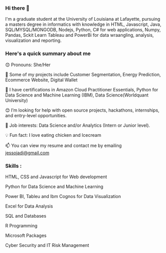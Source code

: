 ### Hi there 👋


I'm a graduate student at the University of Louisiana at Lafayette, pursuing a masters degree in informatics  with knowledge in HTML, Javascript, Java, SQL/MYSQL/MONGODB, Nodejs, Python, C# for web applications, Numpy, Pandas, Sckit Learn Tableau and PowerBi for data wraangling,  analysis, visualization  and reporting. 



### Here's a quick summary about me

😊 Pronouns: She/Her

📔 Some of my projects include Customer Segmentation, Energy Prediction, Ecommerce Website, Digital Wallet

💬 I have certifications in Amazon Cloud Practitioner Essentials, Python for Data Science and Machine Learning (IBM), Data Science(Worldquant University)

😊 I’m looking for help with open source projects, hackathons, internships, and entry-level opportunities.

💼 Job interests: Data Science and/or Analytics (Intern or Junior level).

💡 Fun fact: I love eating chicken and Icecream

📫 You can view my resume and contact me by emailing jessojadi@gmail.com



### Skills :

HTML, CSS and Javascript for Web development

Python for Data Science and Machine Learning

Power BI, Tableu and Ibm Cognos for Data Visualization

Excel  for Data Analysis

SQL and Databases

R Programming

Microsoft Packages

Cyber Security and IT Risk Management
